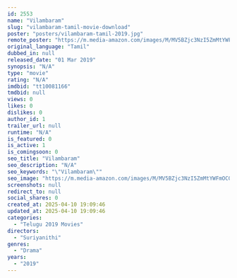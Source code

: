 ```yaml
---
id: 2553
name: "Vilambaram"
slug: "vilambaram-tamil-movie-download"
poster: "posters/vilambaram-tamil-2019.jpg"
remote_poster: "https://m.media-amazon.com/images/M/MV5BZjc3NzI5ZmMtYWFmOC00ZjNjLTg1YTctYjI4YmE3NjNlNTJkXkEyXkFqcGdeQXVyMzYxOTQ3MDg@._V1_SX300.jpg"
original_language: "Tamil"
dubbed_in: null
released_date: "01 Mar 2019"
synopsis: "N/A"
type: "movie"
rating: "N/A"
imdbid: "tt10081166"
tmdbid: null
views: 0
likes: 0
dislikes: 0
author_id: 1
trailer_url: null
runtime: "N/A"
is_featured: 0
is_active: 1
is_comingsoon: 0
seo_title: "Vilambaram"
seo_description: "N/A"
seo_keywords: "\"Vilambaram\""
seo_image: "https://m.media-amazon.com/images/M/MV5BZjc3NzI5ZmMtYWFmOC00ZjNjLTg1YTctYjI4YmE3NjNlNTJkXkEyXkFqcGdeQXVyMzYxOTQ3MDg@._V1_SX300.jpg"
screenshots: null
redirect_to: null
social_shares: 0
created_at: 2025-04-10 19:09:46
updated_at: 2025-04-10 19:09:46
categories:
  - "Telugu 2019 Movies"
directors:
  - "Suriyanithi"
genres:
  - "Drama"
years:
  - "2019"
---
```

